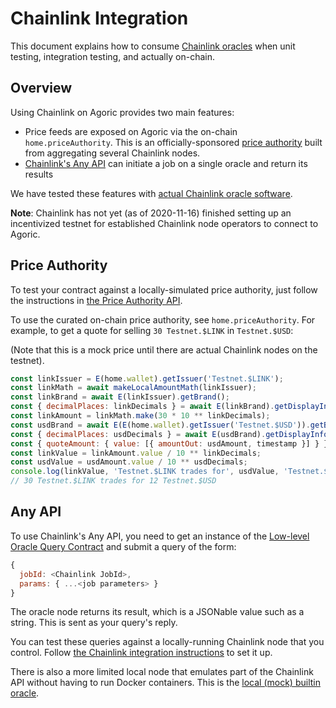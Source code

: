 # Chainlink Integration

This document explains how to consume [Chainlink
oracles](https://chain.link) when unit testing, integration testing, and
actually on-chain.

## Overview

Using Chainlink on Agoric provides two main features:
- Price feeds are exposed on Agoric via the on-chain `home.priceAuthority`. This is an
  officially-sponsored [price authority](/zoe/guide/price-authority.md) built
  from aggregating several Chainlink nodes.
- [Chainlink's Any API](https://docs.chain.link/docs/request-and-receive-data)
  can initiate a job on a single oracle and return its results

We have tested these features with [actual Chainlink oracle
software](https://github.com/Agoric/dapp-oracle/blob/main/chainlink-agoric/README.md).

**Note**: Chainlink has not yet (as of 2020-11-16) finished setting up an incentivized testnet for established Chainlink node operators to connect to Agoric.

## Price Authority

To test your contract against a locally-simulated price authority, just follow
the instructions in [the Price Authority API](/zoe/api/contract-support/price-authority.md).

To use the curated on-chain price authority, see `home.priceAuthority`.  For 
example, to get a quote for selling `30 Testnet.$LINK` in `Testnet.$USD`:

(Note that this is a mock price until there are actual Chainlink nodes on the
testnet).

```js
const linkIssuer = E(home.wallet).getIssuer('Testnet.$LINK');
const linkMath = await makeLocalAmountMath(linkIssuer);
const linkBrand = await E(linkIssuer).getBrand();
const { decimalPlaces: linkDecimals } = await E(linkBrand).getDisplayInfo();
const linkAmount = linkMath.make(30 * 10 ** linkDecimals);
const usdBrand = await E(E(home.wallet).getIssuer('Testnet.$USD')).getBrand();
const { decimalPlaces: usdDecimals } = await E(usdBrand).getDisplayInfo();
const { quoteAmount: { value: [{ amountOut: usdAmount, timestamp }] } } = await E(home.priceAuthority).quoteGiven(linkAmount, usdBrand);
const linkValue = linkAmount.value / 10 ** linkDecimals;
const usdValue = usdAmount.value / 10 ** usdDecimals;
console.log(linkValue, 'Testnet.$LINK trades for', usdValue, 'Testnet.$USD');
// 30 Testnet.$LINK trades for 12 Testnet.$USD
```

## Any API

To use Chainlink's Any API, you need to get an instance of the
[Low-level Oracle Query Contract](/zoe/guide/contracts/oracle.md) and submit a
query of the form:

```js
{
  jobId: <Chainlink JobId>,
  params: { ...<job parameters> }
}
```

The oracle node returns its result, which is a JSONable value such as a string.
This is sent as your query's reply.

You can test these queries against a locally-running Chainlink node that you
control.  Follow [the Chainlink integration
instructions](https://github.com/Agoric/dapp-oracle/blob/main/chainlink-agoric/README.md)
to set it up.

There is also a more limited local node that emulates part of the Chainlink API
without having to run Docker containers.  This is the [local (mock) builtin
oracle](https://github.com/agoric/dapp-oracle#running-a-local-builtin-oracle).
